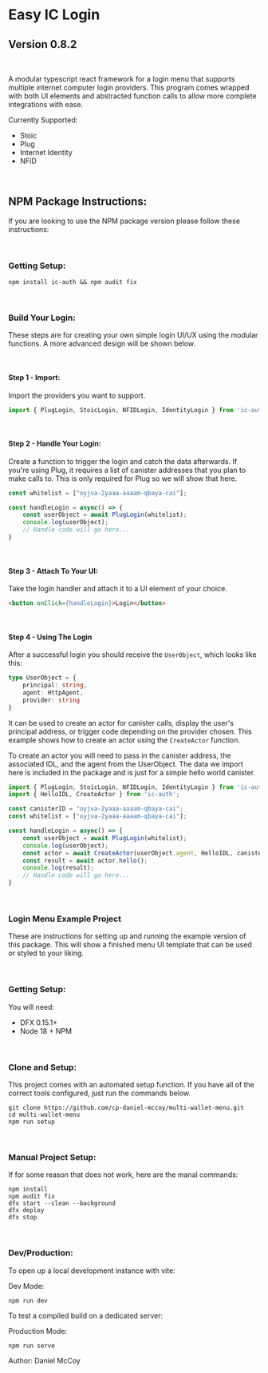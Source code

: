 # Easy IC Login
## Version 0.8.2

<br>

A modular typescript react framework for a login menu that supports multiple internet computer login providers. This program comes wrapped with both UI elements and abstracted function calls to allow more complete integrations with ease.

Currently Supported:

* Stoic
* Plug
* Internet Identity
* NFID

<br>

## NPM Package Instructions:

If you are looking to use the NPM package version please follow these instructions:

<br>

### Getting Setup:

```
npm install ic-auth && npm audit fix
```

<br>

### Build Your Login:

These steps are for creating your own simple login UI/UX using the modular functions. A more advanced design will be shown below.

<br>

#### Step 1 - Import:

Import the providers you want to support.

```ts
import { PlugLogin, StoicLogin, NFIDLogin, IdentityLogin } from 'ic-auth';
```

<br>

#### Step 2 - Handle Your Login:

Create a function to trigger the login and catch the data afterwards. If you're using Plug, it requires a list of canister addresses that you plan to make calls to. This is only required for Plug so we will show that here.

```ts
const whitelist = ["oyjva-2yaaa-aaaam-qbaya-cai"];

const handleLogin = async() => {
    const userObject = await PlugLogin(whitelist);
    console.log(userObject);
    // Handle code will go here...
}
```

<br>

#### Step 3 - Attach To Your UI:

Take the login handler and attach it to a UI element of your choice.

```html
<button onClick={handleLogin}>Login</button>
```

<br>

#### Step 4 - Using The Login

After a successful login you should receive the `UserObject`, which looks like this:

```ts
type UserObject = {
    principal: string,
    agent: HttpAgent,
    provider: string
}
```

It can be used to create an actor for canister calls, display the user's principal address, or trigger code depending on the provider chosen. This example shows how to create an actor using the `CreateActor` function.

To create an actor you will need to pass in the canister address, the associated IDL, and the agent from the UserObject. The data we import here is included in the package and is just for a simple hello world canister.

```ts
import { PlugLogin, StoicLogin, NFIDLogin, IdentityLogin } from 'ic-auth';
import { HelloIDL, CreateActor } from 'ic-auth';

const canisterID = "oyjva-2yaaa-aaaam-qbaya-cai";
const whitelist = ["oyjva-2yaaa-aaaam-qbaya-cai"];

const handleLogin = async() => {
    const userObject = await PlugLogin(whitelist);
    console.log(userObject);
    const actor = await CreateActor(userObject.agent, HelloIDL, canisterID);
    const result = await actor.hello();
    console.log(result);
    // Handle code will go here...
}
```

<br>

### Login Menu Example Project

These are instructions for setting up and running the example version of this package. This will show a finished menu UI template that can be used or styled to your liking.

<br>

### Getting Setup:

You will need:

* DFX 0.15.1+
* Node 18 + NPM

<br>

### Clone and Setup:

This project comes with an automated setup function. If you have all of the correct tools configured, just run the commands below.

```
git clone https://github.com/cp-daniel-mccoy/multi-wallet-menu.git
cd multi-wallet-menu
npm run setup
```

<br>

### Manual Project Setup:

If for some reason that does not work, here are the manal commands:

```
npm install
npm audit fix
dfx start --clean --background
dfx deploy
dfx stop
```

<br>

### Dev/Production:

To open up a local development instance with vite:

Dev Mode:
```
npm run dev
```

To test a compiled build on a dedicated server:

Production Mode:
```
npm run serve
```

Author: Daniel McCoy
